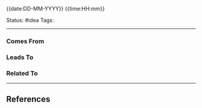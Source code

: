{{date:DD-MM-YYYY}}   {{time:HH:mm}}

Status: #idea
Tags: 

---


### Comes From

### Leads To

### Related To

---

## References